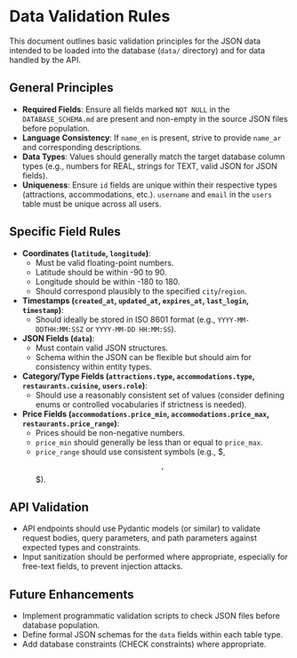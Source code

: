 # Data Validation Rules

This document outlines basic validation principles for the JSON data intended to be loaded into the database (`data/` directory) and for data handled by the API.

## General Principles

- **Required Fields**: Ensure all fields marked `NOT NULL` in the `DATABASE_SCHEMA.md` are present and non-empty in the source JSON files before population.
- **Language Consistency**: If `name_en` is present, strive to provide `name_ar` and corresponding descriptions.
- **Data Types**: Values should generally match the target database column types (e.g., numbers for REAL, strings for TEXT, valid JSON for JSON fields).
- **Uniqueness**: Ensure `id` fields are unique within their respective types (attractions, accommodations, etc.). `username` and `email` in the `users` table must be unique across all users.

## Specific Field Rules

- **Coordinates (`latitude`, `longitude`)**:
  - Must be valid floating-point numbers.
  - Latitude should be within -90 to 90.
  - Longitude should be within -180 to 180.
  - Should correspond plausibly to the specified `city`/`region`.
- **Timestamps (`created_at`, `updated_at`, `expires_at`, `last_login`, `timestamp`)**:
  - Should ideally be stored in ISO 8601 format (e.g., `YYYY-MM-DDTHH:MM:SSZ` or `YYYY-MM-DD HH:MM:SS`).
- **JSON Fields (`data`)**:
  - Must contain valid JSON structures.
  - Schema within the JSON can be flexible but should aim for consistency within entity types.
- **Category/Type Fields (`attractions.type`, `accommodations.type`, `restaurants.cuisine`, `users.role`)**:
  - Should use a reasonably consistent set of values (consider defining enums or controlled vocabularies if strictness is needed).
- **Price Fields (`accommodations.price_min`, `accommodations.price_max`, `restaurants.price_range`)**:
  - Prices should be non-negative numbers.
  - `price_min` should generally be less than or equal to `price_max`.
  - `price_range` should use consistent symbols (e.g., $, $$, $$$).

## API Validation

- API endpoints should use Pydantic models (or similar) to validate request bodies, query parameters, and path parameters against expected types and constraints.
- Input sanitization should be performed where appropriate, especially for free-text fields, to prevent injection attacks.

## Future Enhancements

- Implement programmatic validation scripts to check JSON files before database population.
- Define formal JSON schemas for the `data` fields within each table type.
- Add database constraints (CHECK constraints) where appropriate.
